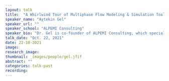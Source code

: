 ```yaml
---
layout: talk
title:  "A Whirlwind Tour of Multiphase Flow Modeling & Simulation Tools"
speaker_name: "Aytekin Gel" 
speaker_url: ""
speaker_school: "ALPEMI Consulting"
speaker_bio: "Dr. Gel is co-founder of ALPEMI Consulting, which specializes in diverse areas of simulation-based engineering (SBE), high performance computing (HPC), uncertainty quantification (UQ), predictive analytics, supply chain management, and operations research. Dr. Gel earned his Ph.D. degree in Mechanical Engineering from West Virginia University in 1999. Dr. Gel has over twenty-five years of experience in computational sciences and SBE with expertise in diverse range of engineering problems such as reacting multiphase flows, computational modeling of tornadoes and aircraft gas turbines. He was the recipient of the 2007 R&D 100 awarded to the MFIX Development Team for contributions in redefining the role of clean coal for next generation advanced power generation systems."
talk_date: "Oct. 22, 2021"
date: 22-10-2021
image: 
research_image: 
thumbnail: _images/people/gel.jfif
abstract: ""
categories: talk-past
recording:
---
```



